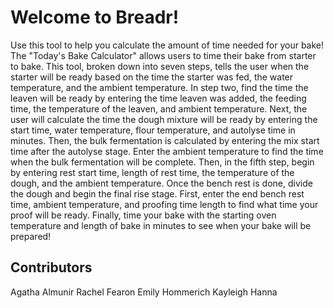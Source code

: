 # Welcome to Breadr! 
Use this tool to help you calculate the amount of time needed for your bake! The "Today's Bake Calculator" allows users to time their bake from starter to bake.
This tool, broken down into seven steps, tells the user when the starter will be ready based on the time the starter was fed, the water temperature, and the ambient temperature. In step two, find the time the leaven will be ready by entering the time leaven was added, the feeding time, the temperature of the leaven, and ambient temperature. Next, the user will calculate the time the dough mixture will be ready by entering the start time, water temperature, flour temperature, and autolyse time in minutes. Then, the bulk fermentation is calculated by entering the mix start time after the autolyse stage. Enter the ambient temperature to find the time when the bulk fermentation will be complete. Then, in the fifth step, begin by entering rest start time, length of rest time, the temperature of the dough, and the ambient temperature. Once the bench rest is done, divide the dough and begin the final rise stage. First, enter the end bench rest time, ambient temperature, and proofing time length to find what time your proof will be ready. Finally, time your bake with the starting oven temperature and length of bake in minutes to see when your bake will be prepared!
## Contributors
Agatha Almunir
Rachel Fearon
Emily Hommerich
Kayleigh Hanna
